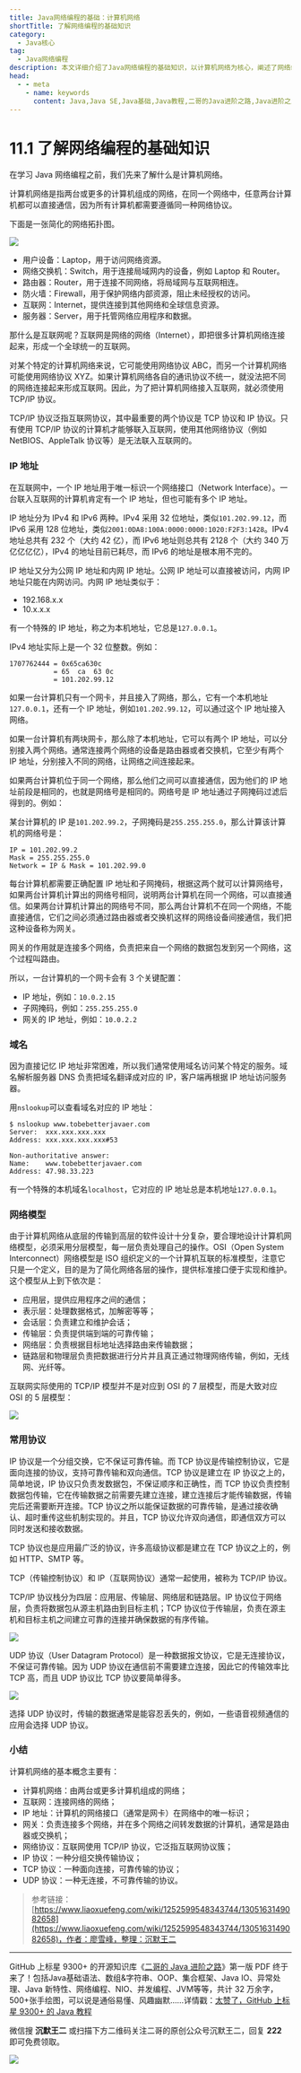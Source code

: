 ```yaml
---
title: Java网络编程的基础：计算机网络
shortTitle: 了解网络编程的基础知识
category:
  - Java核心
tag:
  - Java网络编程
description: 本文详细介绍了Java网络编程的基础知识，以计算机网络为核心，阐述了网络编程的基本概念、网络层次结构、协议和主要技术。学习本文，让您从计算机网络的基础知识开始，为后续深入探讨Java网络编程打下坚实的基础。
head:
  - - meta
    - name: keywords
      content: Java,Java SE,Java基础,Java教程,二哥的Java进阶之路,Java进阶之路,Java入门,教程,JavaSocket,java网络编程,网络编程,java 计算机网络,计算机网络
---
```


# 11.1 了解网络编程的基础知识

在学习 Java 网络编程之前，我们先来了解什么是计算机网络。

计算机网络是指两台或更多的计算机组成的网络，在同一个网络中，任意两台计算机都可以直接通信，因为所有计算机都需要遵循同一种网络协议。

下面是一张简化的网络拓扑图。

![](https://cdn.tobebetterjavaer.com/stutymore/network-base-20230330181204.png)

- 用户设备：Laptop，用于访问网络资源。
- 网络交换机：Switch，用于连接局域网内的设备，例如 Laptop 和 Router。
- 路由器：Router，用于连接不同网络，将局域网与互联网相连。
- 防火墙：Firewall，用于保护网络内部资源，阻止未经授权的访问。
- 互联网：Internet，提供连接到其他网络和全球信息资源。
- 服务器：Server，用于托管网络应用程序和数据。

那什么是互联网呢？互联网是网络的网络（Internet），即把很多计算机网络连接起来，形成一个全球统一的互联网。

对某个特定的计算机网络来说，它可能使用网络协议 ABC，而另一个计算机网络可能使用网络协议 XYZ。如果计算机网络各自的通讯协议不统一，就没法把不同的网络连接起来形成互联网。因此，为了把计算机网络接入互联网，就必须使用 TCP/IP 协议。

TCP/IP 协议泛指互联网协议，其中最重要的两个协议是 TCP 协议和 IP 协议。只有使用 TCP/IP 协议的计算机才能够联入互联网，使用其他网络协议（例如 NetBIOS、AppleTalk 协议等）是无法联入互联网的。

### IP 地址

在互联网中，一个 IP 地址用于唯一标识一个网络接口（Network Interface）。一台联入互联网的计算机肯定有一个 IP 地址，但也可能有多个 IP 地址。

IP 地址分为 IPv4 和 IPv6 两种。IPv4 采用 32 位地址，类似`101.202.99.12`，而 IPv6 采用 128 位地址，类似`2001:0DA8:100A:0000:0000:1020:F2F3:1428`。IPv4 地址总共有 232 个（大约 42 亿），而 IPv6 地址则总共有 2128 个（大约 340 万亿亿亿亿），IPv4 的地址目前已耗尽，而 IPv6 的地址是根本用不完的。

IP 地址又分为公网 IP 地址和内网 IP 地址。公网 IP 地址可以直接被访问，内网 IP 地址只能在内网访问。内网 IP 地址类似于：

- 192.168.x.x
- 10.x.x.x

有一个特殊的 IP 地址，称之为本机地址，它总是`127.0.0.1`。

IPv4 地址实际上是一个 32 位整数。例如：

```ascii
1707762444 = 0x65ca630c
           = 65  ca  63 0c
           = 101.202.99.12
```

如果一台计算机只有一个网卡，并且接入了网络，那么，它有一个本机地址`127.0.0.1`，还有一个 IP 地址，例如`101.202.99.12`，可以通过这个 IP 地址接入网络。

如果一台计算机有两块网卡，那么除了本机地址，它可以有两个 IP 地址，可以分别接入两个网络。通常连接两个网络的设备是路由器或者交换机，它至少有两个 IP 地址，分别接入不同的网络，让网络之间连接起来。

如果两台计算机位于同一个网络，那么他们之间可以直接通信，因为他们的 IP 地址前段是相同的，也就是网络号是相同的。网络号是 IP 地址通过子网掩码过滤后得到的。例如：

某台计算机的 IP 是`101.202.99.2`，子网掩码是`255.255.255.0`，那么计算该计算机的网络号是：

```
IP = 101.202.99.2
Mask = 255.255.255.0
Network = IP & Mask = 101.202.99.0
```

每台计算机都需要正确配置 IP 地址和子网掩码，根据这两个就可以计算网络号，如果两台计算机计算出的网络号相同，说明两台计算机在同一个网络，可以直接通信。如果两台计算机计算出的网络号不同，那么两台计算机不在同一个网络，不能直接通信，它们之间必须通过路由器或者交换机这样的网络设备间接通信，我们把这种设备称为网关。

网关的作用就是连接多个网络，负责把来自一个网络的数据包发到另一个网络，这个过程叫路由。

所以，一台计算机的一个网卡会有 3 个关键配置：

- IP 地址，例如：`10.0.2.15`
- 子网掩码，例如：`255.255.255.0`
- 网关的 IP 地址，例如：`10.0.2.2`

### 域名

因为直接记忆 IP 地址非常困难，所以我们通常使用域名访问某个特定的服务。域名解析服务器 DNS 负责把域名翻译成对应的 IP，客户端再根据 IP 地址访问服务器。

用`nslookup`可以查看域名对应的 IP 地址：

```
$ nslookup www.tobebetterjavaer.com
Server:  xxx.xxx.xxx.xxx
Address: xxx.xxx.xxx.xxx#53

Non-authoritative answer:
Name:    www.tobebetterjavaer.com
Address: 47.98.33.223
```

有一个特殊的本机域名`localhost`，它对应的 IP 地址总是本机地址`127.0.0.1`。

### 网络模型

由于计算机网络从底层的传输到高层的软件设计十分复杂，要合理地设计计算机网络模型，必须采用分层模型，每一层负责处理自己的操作。OSI（Open System Interconnect）网络模型是 ISO 组织定义的一个计算机互联的标准模型，注意它只是一个定义，目的是为了简化网络各层的操作，提供标准接口便于实现和维护。这个模型从上到下依次是：

- 应用层，提供应用程序之间的通信；
- 表示层：处理数据格式，加解密等等；
- 会话层：负责建立和维护会话；
- 传输层：负责提供端到端的可靠传输；
- 网络层：负责根据目标地址选择路由来传输数据；
- 链路层和物理层负责把数据进行分片并且真正通过物理网络传输，例如，无线网、光纤等。

互联网实际使用的 TCP/IP 模型并不是对应到 OSI 的 7 层模型，而是大致对应 OSI 的 5 层模型：

![](https://cdn.tobebetterjavaer.com/stutymore/network-base-20230330184256.png)

### 常用协议

IP 协议是一个分组交换，它不保证可靠传输。而 TCP 协议是传输控制协议，它是面向连接的协议，支持可靠传输和双向通信。TCP 协议是建立在 IP 协议之上的，简单地说，IP 协议只负责发数据包，不保证顺序和正确性，而 TCP 协议负责控制数据包传输，它在传输数据之前需要先建立连接，建立连接后才能传输数据，传输完后还需要断开连接。TCP 协议之所以能保证数据的可靠传输，是通过接收确认、超时重传这些机制实现的。并且，TCP 协议允许双向通信，即通信双方可以同时发送和接收数据。

TCP 协议也是应用最广泛的协议，许多高级协议都是建立在 TCP 协议之上的，例如 HTTP、SMTP 等。

TCP（传输控制协议）和 IP（互联网协议）通常一起使用，被称为 TCP/IP 协议。

TCP/IP 协议栈分为四层：应用层、传输层、网络层和链路层。IP 协议位于网络层，负责将数据包从源主机路由到目标主机；TCP 协议位于传输层，负责在源主机和目标主机之间建立可靠的连接并确保数据的有序传输。

![](https://cdn.tobebetterjavaer.com/stutymore/network-base-20230330185529.png)

UDP 协议（User Datagram Protocol）是一种数据报文协议，它是无连接协议，不保证可靠传输。因为 UDP 协议在通信前不需要建立连接，因此它的传输效率比 TCP 高，而且 UDP 协议比 TCP 协议要简单得多。

![](https://cdn.tobebetterjavaer.com/stutymore/network-base-20230330190328.png)

选择 UDP 协议时，传输的数据通常是能容忍丢失的，例如，一些语音视频通信的应用会选择 UDP 协议。

### 小结

计算机网络的基本概念主要有：

- 计算机网络：由两台或更多计算机组成的网络；
- 互联网：连接网络的网络；
- IP 地址：计算机的网络接口（通常是网卡）在网络中的唯一标识；
- 网关：负责连接多个网络，并在多个网络之间转发数据的计算机，通常是路由器或交换机；
- 网络协议：互联网使用 TCP/IP 协议，它泛指互联网协议簇；
- IP 协议：一种分组交换传输协议；
- TCP 协议：一种面向连接，可靠传输的协议；
- UDP 协议：一种无连接，不可靠传输的协议。

> 参考链接：[https://www.liaoxuefeng.com/wiki/1252599548343744/1305163149082658](https://www.liaoxuefeng.com/wiki/1252599548343744/1305163149082658)，作者：廖雪峰，整理：沉默王二

---------

GitHub 上标星 9300+ 的开源知识库《[二哥的 Java 进阶之路](https://github.com/itwanger/toBeBetterJavaer)》第一版 PDF 终于来了！包括Java基础语法、数组&字符串、OOP、集合框架、Java IO、异常处理、Java 新特性、网络编程、NIO、并发编程、JVM等等，共计 32 万余字，500+张手绘图，可以说是通俗易懂、风趣幽默……详情戳：[太赞了，GitHub 上标星 9300+ 的 Java 教程](https://javabetter.cn/overview/)


微信搜 **沉默王二** 或扫描下方二维码关注二哥的原创公众号沉默王二，回复 **222** 即可免费领取。

![](https://cdn.tobebetterjavaer.com/tobebetterjavaer/images/gongzhonghao.png)